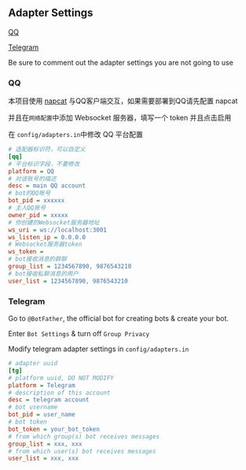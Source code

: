 ## Adapter Settings


[QQ](#qq)

[Telegram](#telegram)


Be sure to comment out the adapter settings you are not going to use

### QQ

本项目使用 [napcat](https://napneko.github.io/) 与QQ客户端交互，如果需要部署到QQ请先配置 napcat

并且在`网络配置`中添加 Websocket 服务器，填写一个 token 并且点击启用

在 `config/adapters.in`中修改 QQ 平台配置

```ini
# 适配器标识符，可以自定义
[qq]
# 平台标识字段，不要修改
platform = QQ
# 对该账号的描述
desc = main QQ account
# bot的QQ账号
bot_pid = xxxxxx
# 主人QQ账号
owner_pid = xxxxx
# 你创建的Websocket服务器地址
ws_uri = ws://localhost:3001
ws_listen_ip = 0.0.0.0
# Websocket服务器token
ws_token = 
# bot接收消息的群聊
group_list = 1234567890, 9876543210
# bot接收私聊消息的用户
user_list = 1234567890, 9876543210
```

### Telegram

Go to `@BotFather`, the official bot for creating bots & create your bot.

Enter `Bot Settings` & turn off `Group Privacy`

Modify telegram adapter settings in `config/adapters.in`

```ini
# adapter uuid
[tg]
# platform uuid, DO NOT MODIFY
platform = Telegram
# description of this account
desc = telegram account
# bot username
bot_pid = user_name
# bot token
bot_token = your_bot_token
# from which group(s) bot receives messages
group_list = xxx, xxx
# from which user(s) bot receives messages
user_list = xxx, xxx
```
